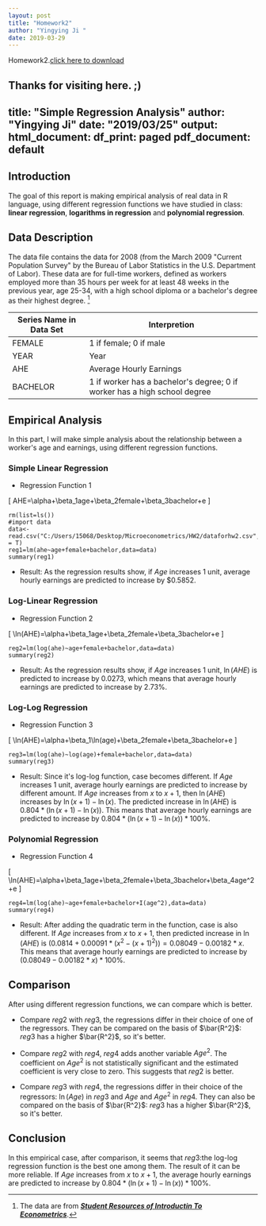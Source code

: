 ```yaml
---
layout: post
title: "Homework2"
author: "Yingying Ji " 
date: 2019-03-29
---
```

Homework2.[click here to download]({{site.baseurl}}/assets/HW2_15220162202134.pdf)

Thanks for visiting here. ;)
---
title: "Simple Regression Analysis"
author: "Yingying Ji"
date: "2019/03/25"
output:
  html_document:
    df_print: paged
  pdf_document: default
---



## Introduction

The goal of this report is making empirical analysis of real data in R language, using different regression functions we have studied in class: **linear regression**, **logarithms in regression** and **polynomial regression**.

## Data Description

The data file contains the data for 2008 (from the March 2009 "Current Population Survey" by the Bureau of Labor Statistics in the U.S. Department of Labor). These data are for full-time workers, defined as workers employed more than 35 hours per week for at least 48 weeks in the previous year, age 25-34, with a high school diploma or a bachelor's degree as their highest degree. [^footnote]

[^footnote]:The data are from [_**Student Resources of Introductin To Econometrics**_](https://wps.pearsoned.com/aw_stock_ie_3/178/45691/11696965.cw/index.html).

Series Name in Data Set| Interpretion
------------------|------------------------
FEMALE|1 if female; 0 if male
YEAR|Year
AHE|Average Hourly Earnings
BACHELOR|1 if worker has a bachelor's degree; 0 if worker has a high school degree

## Empirical Analysis

In this part, I will make simple analysis about the relationship between a worker's age and earnings, using different regression functions.

### Simple Linear Regression

* Regression Function 1

\[
AHE=\alpha+\beta_1age+\beta_2female+\beta_3bachelor+e
\]

```{r}
rm(list=ls())
#import data
data<-read.csv("C:/Users/15068/Desktop/Microeconometrics/HW2/dataforhw2.csv",header = T)
reg1=lm(ahe~age+female+bachelor,data=data)
summary(reg1)
```

* Result: As the regression results show, if $Age$ increases 1 unit, average hourly earnings are predicted to increase by $0.5852.

### Log-Linear Regression

* Regression Function 2

\[
\ln(AHE)=\alpha+\beta_1age+\beta_2female+\beta_3bachelor+e
\]

```{r}
reg2=lm(log(ahe)~age+female+bachelor,data=data)
summary(reg2)
```

* Result: As the regression results show, if $Age$ increases 1 unit, $\ln(AHE)$ is predicted to increase by 0.0273, which means that average hourly earnings are predicted to increase by 2.73%.

### Log-Log Regression

* Regression Function 3

\[
\ln(AHE)=\alpha+\beta_1\ln(age)+\beta_2female+\beta_3bachelor+e
\]

```{r}
reg3=lm(log(ahe)~log(age)+female+bachelor,data=data)
summary(reg3)
```

* Result: Since it's log-log function, case becomes different. If $Age$ increases 1 unit, average hourly earnings are predicted to increase by different amount. If $Age$ increases from $x$ to $x+1$, then $\ln(AHE)$ increases by $\ln(x+1)-\ln(x)$. The predicted increase in $\ln(AHE)$ is $0.804*(\ln(x+1)-\ln(x))$. This means that average hourly earnings are predicted to increase by $0.804*(\ln(x+1)-\ln(x))*100$%.

### Polynomial Regression

* Regression Function 4

\[
\ln(AHE)=\alpha+\beta_1age+\beta_2female+\beta_3bachelor+\beta_4age^2+e
\]

```{r}
reg4=lm(log(ahe)~age+female+bachelor+I(age^2),data=data)
summary(reg4)
```

* Result: After adding the quadratic term in the function, case is also different. If $Age$ increases from $x$ to $x+1$, then predicted increase in $\ln(AHE)$ is $(0.0814+0.00091*(x^2-(x+1)^2))=0.08049-0.00182*x$. This means that average hourly earnings are predicted to increase by $(0.08049-0.00182*x)*100$%.

## Comparison
After using different regression functions, we can compare which is better. 

* Compare $reg2$ with $reg3$, the regressions differ in their choice of one of the regressors. They can be compared on the basis of $\bar{R^2}$: $reg3$ has a higher $\bar{R^2}$, so it's better.

* Compare $reg2$ with $reg4$, $reg4$ adds another variable $Age^2$. The coefficient on $Age^2$ is not statistically significant and the estimated coefficient is very close to zero. This suggests that $reg2$ is better.

* Compare $reg3$ with $reg4$, the regressions differ in their choice of the regressors: $\ln(Age)$ in $reg3$ and $Age$ and $Age^2$ in $reg4$. They can also be compared on the basis of $\bar{R^2}$: $reg3$ has a higher $\bar{R^2}$, so it's better.

## Conclusion
In this empirical case, after comparison, it seems that $reg3$:the log-log regression function is the best one among them. The result of it can be more reliable. If $Age$ increases from $x$ to $x+1$, the average hourly earnings are predicted to increase by $0.804*(\ln(x+1)-\ln(x))*100$%.
